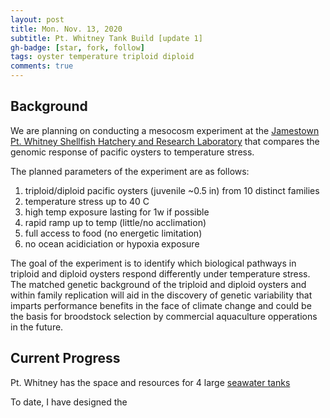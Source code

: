 ```yaml
---
layout: post
title: Mon. Nov. 13, 2020
subtitle: Pt. Whitney Tank Build [update 1]
gh-badge: [star, fork, follow]
tags: oyster temperature triploid diploid
comments: true
---
```


## Background

We are planning on conducting a mesocosm experiment at the [Jamestown Pt. Whitney Shellfish Hatchery and Research Laboratory](https://goo.gl/maps/27SMdcsPRsNcg6Le9) that compares the genomic response of pacific oysters to temperature stress. 

The planned parameters of the experiment are as follows:

1. triploid/diploid pacific oysters (juvenile ~0.5 in) from 10 distinct families
2. temperature stress up to 40 C
3. high temp exposure lasting for 1w if possible
4. rapid ramp up to temp (little/no acclimation)
5. full access to food (no energetic limitation)
6. no ocean acidiciation or hypoxia exposure

The goal of the experiment is to identify which biological pathways in triploid and diploid oysters respond differently under <severe> temperature stress. The matched genetic background of the triploid and diploid oysters and within family replication will aid in the discovery of genetic variability that imparts performance benefits in the face of climate change and could be the basis for broodstock selection by commercial aquaculture opperations in the future. 

## Current Progress

Pt. Whitney has the space and resources for 4 large [seawater tanks](/post_images/111320/tank.png)

To date, I have designed the 
